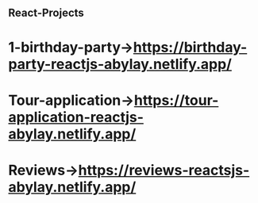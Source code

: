 ## React-Projects
# 1-birthday-party->https://birthday-party-reactjs-abylay.netlify.app/
# Tour-application->https://tour-application-reactjs-abylay.netlify.app/
# Reviews->https://reviews-reactsjs-abylay.netlify.app/